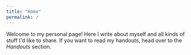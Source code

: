 ```yaml
---
title: "Home"
permalink: /
---
```


Welcome to my personal page! Here I write about myself and all kinds of stuff I'd like to share. If you want to read my handouts, head over to the _Handouts_ section.

